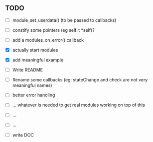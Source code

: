 ## TODO

- [ ] module_set_userdata() (to be passed to callbacks)
- [ ] constify some pointers (eg self_t *self)?
- [ ] add a modules_on_error() callback
- [x] actually start modules
- [x] add meaningful example
- [ ] Write README
- [ ] Rename some callbacks (eg: stateChange and check are not very meaningful names)

- [ ] better error handling
- [ ] ... whatever is needed to get real modules working on top of this

- [ ] ...
- [ ] ...

- [ ] write DOC
